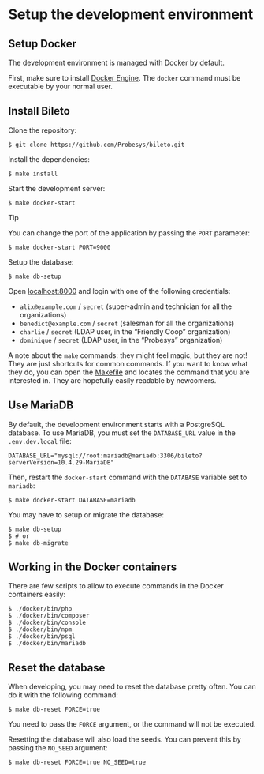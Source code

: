 # Setup the development environment

## Setup Docker

The development environment is managed with Docker by default.

First, make sure to install [Docker Engine](https://docs.docker.com/engine/install/).
The `docker` command must be executable by your normal user.

## Install Bileto

Clone the repository:

```console
$ git clone https://github.com/Probesys/bileto.git
```

Install the dependencies:

```console
$ make install
```

Start the development server:

```console
$ make docker-start
```

> [!TIP]
> You can change the port of the application by passing the `PORT` parameter:
>
> ```console
> $ make docker-start PORT=9000
> ```

Setup the database:

```console
$ make db-setup
```

Open [localhost:8000](http://localhost:8000) and login with one of the following credentials:

- `alix@example.com` / `secret` (super-admin and technician for all the organizations)
- `benedict@example.com` / `secret` (salesman for all the organizations)
- `charlie` / `secret` (LDAP user, in the “Friendly Coop” organization)
- `dominique` / `secret` (LDAP user, in the “Probesys” organization)

A note about the `make` commands: they might feel magic, but they are not!
They are just shortcuts for common commands.
If you want to know what they do, you can open the [Makefile](/Makefile) and locates the command that you are interested in.
They are hopefully easily readable by newcomers.

## Use MariaDB

By default, the development environment starts with a PostgreSQL database.
To use MariaDB, you must set the `DATABASE_URL` value in the `.env.dev.local` file:

```dotenv
DATABASE_URL="mysql://root:mariadb@mariadb:3306/bileto?serverVersion=10.4.29-MariaDB"
```

Then, restart the `docker-start` command with the `DATABASE` variable set to `mariadb`:

```console
$ make docker-start DATABASE=mariadb
```

You may have to setup or migrate the database:

```console
$ make db-setup
$ # or
$ make db-migrate
```

## Working in the Docker containers

There are few scripts to allow to execute commands in the Docker containers easily:

```console
$ ./docker/bin/php
$ ./docker/bin/composer
$ ./docker/bin/console
$ ./docker/bin/npm
$ ./docker/bin/psql
$ ./docker/bin/mariadb
```

## Reset the database

When developing, you may need to reset the database pretty often.
You can do it with the following command:

```console
$ make db-reset FORCE=true
```

You need to pass the `FORCE` argument, or the command will not be executed.

Resetting the database will also load the seeds.
You can prevent this by passing the `NO_SEED` argument:

```console
$ make db-reset FORCE=true NO_SEED=true
```
